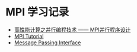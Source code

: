# MPI 学习记录

* [高性能计算之并行编程技术 —— MPI并行程序设计](http://hpclab.cs.tsinghua.edu.cn/~duzh/book/mpi.pdf)
* [MPI Tutorial  ](http://mpitutorial.com/tutorials/mpi-hello-world/)
* [Message Passing Interface](https://computing.llnl.gov/tutorials/mpi/)



